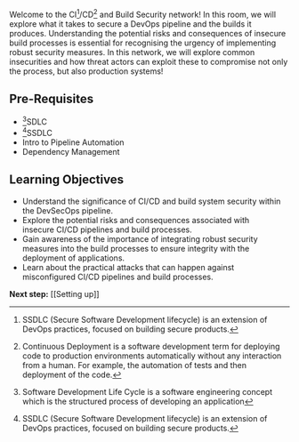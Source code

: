 Welcome to the CI[^3]/CD[^4] and Build Security network! In this room, we will explore what it takes to secure a DevOps pipeline and the builds it produces. Understanding the potential risks and consequences of insecure build processes is essential for recognising the urgency of implementing robust security measures. In this network, we will explore common insecurities and how threat actors can exploit these to compromise not only the process, but also production systems!

## Pre-Requisites

- [^1]SDLC
- [^2]SSDLC
- Intro to Pipeline Automation
- Dependency Management  


## Learning Objectives

- Understand the significance of CI/CD and build system security within the DevSecOps pipeline.
- Explore the potential risks and consequences associated with insecure CI/CD pipelines and build processes.
- Gain awareness of the importance of integrating robust security measures into the build processes to ensure integrity with the deployment of applications.
- Learn about the practical attacks that can happen against misconfigured CI/CD pipelines and build processes.

[^1]: Software Development Life Cycle is a software engineering concept which is the structured process of developing an application

[^2]: SSDLC (Secure Software Development lifecycle) is an extension of DevOps practices, focused on building secure products.

[^3]: SSDLC (Secure Software Development lifecycle) is an extension of DevOps practices, focused on building secure products.

[^4]: Continuous Deployment is a software development term for deploying code to production environments automatically without any interaction from a human. For example, the automation of tests and then deployment of the code.


**Next step:** [[Setting up]]
